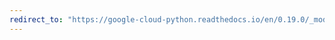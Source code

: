 ```yaml
---
redirect_to: "https://google-cloud-python.readthedocs.io/en/0.19.0/_modules/google/cloud/vision/face.html"
---
```

